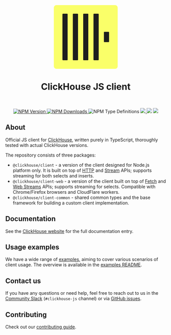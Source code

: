<p align="center">
<img src=".static/logo.svg" width="200px" align="center">
<h1 align="center">ClickHouse JS client</h1>
</p>
<br/>
<p align="center">
<a href="https://www.npmjs.com/package/@clickhouse/client">
<img alt="NPM Version" src="https://img.shields.io/npm/v/%40clickhouse%2Fclient?color=%233178C6&logo=npm">
</a>

<a href="https://www.npmjs.com/package/@clickhouse/client">
<img alt="NPM Downloads" src="https://img.shields.io/npm/dw/%40clickhouse%2Fclient?color=%233178C6&logo=npm">
</a>

<img alt="NPM Type Definitions" src="https://img.shields.io/npm/types/%40clickhouse%2Fclient?color=%233178C6&logo=typescript">

<a href="https://github.com/ClickHouse/clickhouse-js/actions/workflows/tests.yml">
<img src="https://github.com/ClickHouse/clickhouse-js/actions/workflows/tests.yml/badge.svg?branch=main">
</a>

<img src="https://sonarcloud.io/api/project_badges/measure?project=ClickHouse_clickhouse-js&metric=alert_status">

<img src="https://sonarcloud.io/api/project_badges/measure?project=ClickHouse_clickhouse-js&metric=coverage">
</p>

## About

Official JS client for [ClickHouse](https://clickhouse.com/), written purely in TypeScript, thoroughly tested with actual ClickHouse versions.

The repository consists of three packages:

- `@clickhouse/client` - a version of the client designed for Node.js platform only. It is built on top of [HTTP](https://nodejs.org/api/http.html)
  and [Stream](https://nodejs.org/api/stream.html) APIs; supports streaming for both selects and inserts.
- `@clickhouse/client-web` - a version of the client built on top of [Fetch](https://developer.mozilla.org/en-US/docs/Web/API/Fetch_API)
  and [Web Streams](https://developer.mozilla.org/en-US/docs/Web/API/Streams_API) APIs; supports streaming for selects.
  Compatible with Chrome/Firefox browsers and CloudFlare workers.
- `@clickhouse/client-common` - shared common types and the base framework for building a custom client implementation.

## Documentation

See the [ClickHouse website](https://clickhouse.com/docs/en/integrations/language-clients/javascript) for the full documentation entry.

## Usage examples

We have a wide range of [examples](./examples), aiming to cover various scenarios of client usage. The overview is available in the [examples README](https://github.com/ClickHouse/clickhouse-js/blob/main/examples/README.md#overview).

## Contact us

If you have any questions or need help, feel free to reach out to us in the [Community Slack](https://clickhouse.com/slack) (`#clickhouse-js` channel) or via [GitHub issues](https://github.com/ClickHouse/clickhouse-js/issues).

## Contributing

Check out our [contributing guide](./CONTRIBUTING.md).
